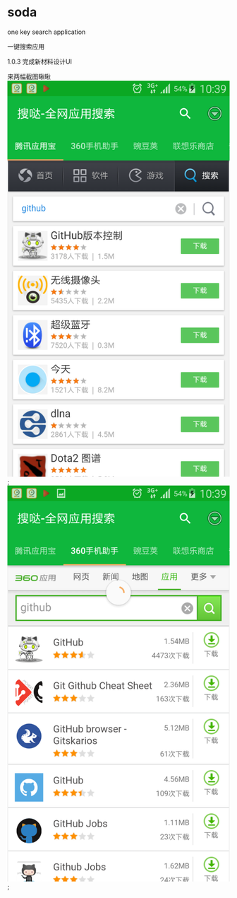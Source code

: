 # soda
one key search application

一键搜索应用

1.0.3  完成新材料设计UI

来两幅截图瞅瞅
![screenshot](/screenshot/Screenshot_1.png);
![screenshot](/screenshot/Screenshot_2.png);
